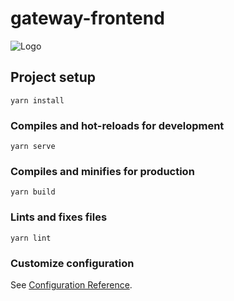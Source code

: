 # gateway-frontend

![Logo](https://s356sas.storage.yandex.net/rdisk/c5671d3b996f35c38bd4fd2e6560c98eb023adc11e257259124a336471ff09d9/60c83318/gFAv00TTlzsZtqQpZQfILSS4gLaGBGjV0bz0BRBQ_wvHebx0w2ZErMdVcGsiRTAvu31T-SqPnvY0z4Kx3DDgBw==?uid=0&filename=2021-06-15_03-55-00.png&disposition=inline&hash=&limit=0&content_type=image%2Fpng&owner_uid=0&fsize=11429&hid=4b2c7b8c4318651803b640365025a7f5&media_type=image&tknv=v2&etag=58e8b1a6adc3face53c14dd06b38b09a&rtoken=Y44lywHvo6O8&force_default=no&ycrid=na-63ad4536acc84fade4c5b797cde87c53-downloader19e&ts=5c4c6cda0f600&s=8dfd787948e814b8a02bd9a651dabf1ca61b6ab1a0300c471752761f7d4a5687&pb=U2FsdGVkX1_Xy0jeNoefoirAjY5FafIpGErmtGllNBtVVVymBeI1LsY0CdGUg8M88pZ1PKbITApjlwJEXaPMWZONjAP0fi_I08b-Nha-qhE)

## Project setup
```
yarn install
```

### Compiles and hot-reloads for development
```
yarn serve
```

### Compiles and minifies for production
```
yarn build
```

### Lints and fixes files
```
yarn lint
```

### Customize configuration
See [Configuration Reference](https://cli.vuejs.org/config/).
